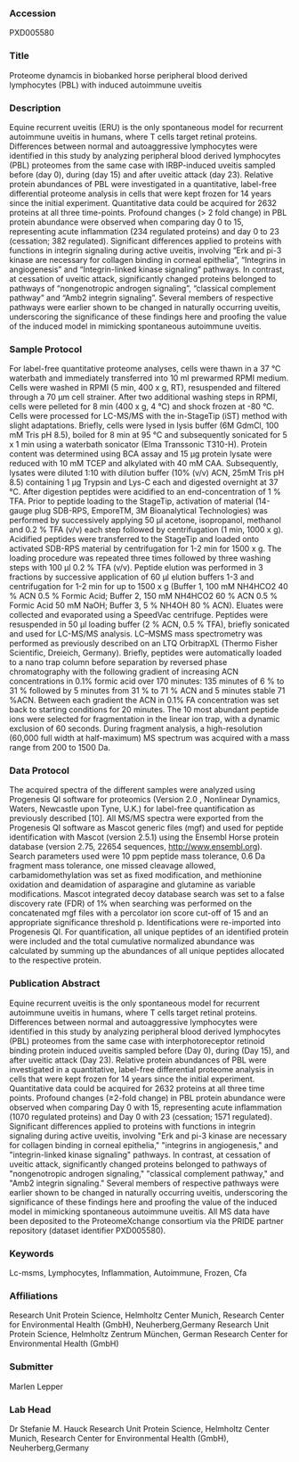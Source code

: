### Accession
PXD005580

### Title
Proteome dynamcis in biobanked horse peripheral blood derived lymphocytes (PBL) with induced autoimmune uveitis

### Description
Equine recurrent uveitis (ERU) is the only spontaneous model for recurrent autoimmune uveitis in humans, where T cells target retinal proteins. Differences between normal and autoaggressive lymphocytes were identified in this study by analyzing peripheral blood derived lymphocytes (PBL) proteomes from the same case with IRBP-induced uveitis sampled before (day 0), during (day 15) and after uveitic attack (day 23). Relative protein abundances of PBL were investigated in a quantitative, label-free differential proteome analysis in cells that were kept frozen for 14 years since the initial experiment. Quantitative data could be acquired for 2632 proteins at all three time-points. Profound changes (> 2 fold change) in PBL protein abundance were observed when comparing day 0 to 15, representing acute inflammation (234 regulated proteins) and day 0 to 23 (cessation; 382 regulated). Significant differences applied to proteins with functions in integrin signaling during active uveitis, involving “Erk and pi-3 kinase are necessary for collagen binding in corneal epithelia”, “Integrins in angiogenesis” and “Integrin-linked kinase signaling” pathways. In contrast, at cessation of uveitic attack, significantly changed proteins belonged to pathways of “nongenotropic androgen signaling”, “classical complement pathway” and “Amb2 integrin signaling”. Several members of respective pathways were earlier shown to be changed in naturally occurring uveitis, underscoring the significance of these findings here and proofing the value of the induced model in mimicking spontaneous autoimmune uveitis.

### Sample Protocol
For label-free quantitative proteome analyses, cells were thawn in a 37 °C waterbath and  immediately transferred into 10 ml prewarmed RPMI medium. Cells were washed in RPMI (5 min, 400 x g, RT), resuspended and filtered through a 70 µm cell strainer. After two additional washing steps in RPMI, cells were pelleted for 8 min (400 x g, 4 °C) and shock frozen at -80 °C. Cells were processed for LC-MS/MS with the in-StageTip (iST) method with slight adaptations. Briefly, cells were lysed in lysis buffer (6M GdmCl, 100 mM Tris pH 8.5), boiled for 8 min at 95 °C and subsequently sonicated for 5 x 1 min using a waterbath sonicator (Elma Transsonic T310-H). Protein content was determined using BCA assay and 15 µg protein lysate were reduced with 10 mM TCEP and alkylated with 40 mM CAA. Subsequently, lysates were diluted 1:10 with dilution buffer (10% (v/v) ACN, 25mM Tris pH 8.5) containing 1 µg Trypsin and Lys-C each and digested overnight at 37 °C. After digestion peptides were acidified to an end-concentration of 1 % TFA. Prior to peptide loading to the StageTip, activation of material (14-gauge plug SDB-RPS, EmporeTM, 3M Bioanalytical Technologies) was performed by successively applying 50 µl acetone, isopropanol, methanol and 0.2 % TFA (v/v) each step followed by centrifugation (1 min, 1000 x g). Acidified peptides were transferred to the StageTip and loaded onto activated SDB-RPS material by centrifugation for 1-2 min for 1500 x g. The loading procedure was repeated three times followed by three washing steps with 100 µl 0.2 % TFA (v/v). Peptide elution was performed in 3 fractions by successive application of 60 µl elution buffers 1-3 and centrifugation for 1-2 min for up to 1500 x g (Buffer 1, 100 mM NH4HCO2 40 % ACN 0.5 % Formic Acid; Buffer 2, 150 mM NH4HCO2 60 % ACN 0.5 % Formic Acid 50 mM NaOH; Buffer 3, 5 % NH4OH 80 % ACN). Eluates were collected and evaporated using a SpeedVac centrifuge. Peptides were resuspended in 50 µl loading buffer (2 % ACN, 0.5 % TFA), briefly sonicated and used for LC-MS/MS analysis. LC–MSMS mass spectrometry was performed as previously described on an LTQ OrbitrapXL (Thermo Fisher Scientific, Dreieich, Germany). Briefly, peptides were automatically loaded to a nano trap column before separation by reversed phase chromatography with the following gradient of increasing ACN concentrations in 0.1% formic acid over 170 minutes: 135 minutes of 6 % to 31 % followed by 5 minutes from 31 % to 71 % ACN and 5 minutes stable 71 %ACN. Between each gradient the ACN in 0.1% FA concentration was set back to starting conditions for 20 minutes. The 10 most abundant peptide ions were selected for fragmentation in the linear ion trap, with a dynamic exclusion of 60 seconds. During fragment analysis, a high-resolution (60,000 full width at half-maximum) MS spectrum was acquired with a mass range from 200 to 1500 Da.

### Data Protocol
The acquired spectra of the different samples were analyzed using Progenesis QI software for proteomics (Version 2.0 , Nonlinear Dynamics, Waters, Newcastle upon Tyne, U.K.) for label-free quantification as previously described [10]. All MS/MS spectra were exported from the Progenesis QI software as Mascot generic files (mgf) and used for peptide identification with Mascot (version 2.5.1) using the Ensembl Horse protein database (version 2.75, 22654 sequences, http://www.ensembl.org). Search parameters used were 10 ppm peptide mass tolerance, 0.6 Da fragment mass tolerance, one missed cleavage allowed, carbamidomethylation was set as fixed modification, and methionine oxidation and deamidation of asparagine and glutamine as variable modifications.  Mascot integrated decoy database search was set to a false discovery rate (FDR) of 1% when searching was performed on the concatenated mgf files with a percolator ion score cut-off of 15 and an appropriate significance threshold p. Identifications were re-imported into Progenesis QI. For quantification, all unique peptides of an identified protein were included and the total cumulative normalized abundance was calculated by summing up the abundances of all unique peptides allocated to the respective protein.

### Publication Abstract
Equine recurrent uveitis is the only spontaneous model for recurrent autoimmune uveitis in humans, where T cells target retinal proteins. Differences between normal and autoaggressive lymphocytes were identified in this study by analyzing peripheral blood derived lymphocytes (PBL) proteomes from the same case with interphotoreceptor retinoid binding protein induced uveitis sampled before (Day 0), during (Day 15), and after uveitic attack (Day 23). Relative protein abundances of PBL were investigated in a quantitative, label-free differential proteome analysis in cells that were kept frozen for 14 years since the initial experiment. Quantitative data could be acquired for 2632 proteins at all three time points. Profound changes (&#x2265;2-fold change) in PBL protein abundance were observed when comparing Day 0 with 15, representing acute inflammation (1070 regulated proteins) and Day 0 with 23 (cessation; 1571 regulated). Significant differences applied to proteins with functions in integrin signaling during active uveitis, involving "Erk and pi-3 kinase are necessary for collagen binding in corneal epithelia," "integrins in angiogenesis," and "integrin-linked kinase signaling" pathways. In contrast, at cessation of uveitic attack, significantly changed proteins belonged to pathways of "nongenotropic androgen signaling," "classical complement pathway," and "Amb2 integrin signaling." Several members of respective pathways were earlier shown to be changed in naturally occurring uveitis, underscoring the significance of these findings here and proofing the value of the induced model in mimicking spontaneous autoimmune uveitis. All MS data have been deposited to the ProteomeXchange consortium via the PRIDE partner repository (dataset identifier PXD005580).

### Keywords
Lc-msms, Lymphocytes, Inflammation, Autoimmune, Frozen, Cfa

### Affiliations
Research Unit Protein Science, Helmholtz Center Munich, Research Center for Environmental Health (GmbH), Neuherberg,Germany
Research Unit Protein Science, Helmholtz Zentrum München, German Research Center for Environmental Health (GmbH)

### Submitter
Marlen Lepper

### Lab Head
Dr Stefanie M. Hauck
Research Unit Protein Science, Helmholtz Center Munich, Research Center for Environmental Health (GmbH), Neuherberg,Germany


